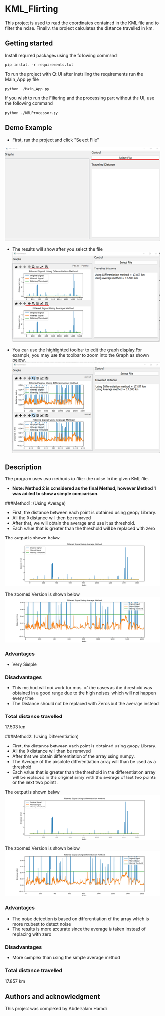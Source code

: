 # KML_Flirting 

This project is used to read the coordinates contained in the KML file and to filter the noise. Finally, the project calculates the distance travelled in km.
## Getting started

Install required packages  using the following command 

```
pip install -r requirements.txt
```
To run the project with Qt UI after installing the requirements run the Main_App.py file 

```
python ./Main_App.py
```

If you wish to run the Filtering and the processing part without the UI, use the following command

```
python ./KMLProcessor.py
```


## Demo Example 
- First, run the project and click "Select File"

![alt text](Init_UI.png)

- The results will show after you select the file
![alt text](results_2.png)

- You can use the highlighted toolbar to edit the graph display.For example, you may use the toolbar to zoom into the Graph as shown below.
![alt text](results_2_zoomed.png)

## Description
The program uses two methods to filter the noise in the given KML file.

* **Note: Method 2 is considered as the final Method, however Method 1 was added to show a simple comparison.** 

###Method1: (Using Average)

   - First, the distance between each point is obtained using geopy Library. 
   - All the 0 distance will then be removed
   - After that, we will obtain the average and use it as threshold. 
   - Each value that is greater than the threshold will be replaced with zero
   
The output is shown below
![alt text](Average_method_1.png)

The zoomed Version is shown below
![alt text](Average_method_1_zoomed.png)

### Advantages

   - Very Simple 
   
### Disadvantages

- This method will not work for most of the cases as the threshold was obtained in a good range due to the high noises, which will not happen every time
- The Distance should not be replaced with Zeros but the average instead


### Total distance travelled 
17.503 km


###Method2:  (Using Differentiation)

   - First, the distance between each point is obtained using geopy Library. 
   - All the 0 distance will than be removed
   - After that we obtain differentiation of the array using numpy. 
   - The Average of the absolote differentiation array will than be used as a threshold 
   - Each value that is greater than the threshold in the differentiation array will be replaced in the original array  with the average of last two points or the next two points.
   


The output is shown below
![alt text](Differentiation_Method.png)

The zoomed Version is shown below
![alt text](Differentiation_method_zoomed.png)

### Advantages

   - The noise detection is based on differentiation of the array which is more roubest to detect noise
   - The results is more accurate since the average is taken instead of replacing with zero
   
### Disadvantages

   - More complex than using the simple average method


### Total distance travelled 
17.857 km

## Authors and acknowledgment
This project was completed by  Abdelsalam Hamdi



